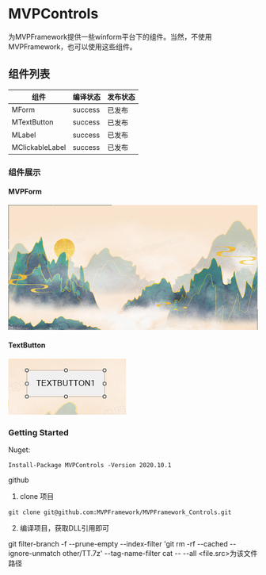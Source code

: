 # MVPControls
为MVPFramework提供一些winform平台下的组件。当然，不使用MVPFramework，也可以使用这些组件。

## 组件列表
|       组件       |  编译状态   | 发布状态|
| --------------- | ------- |-------|
| MForm | success |已发布|
| MTextButton | success | 已发布|
| MLabel | success | 已发布|
| MClickableLabel | success | 已发布|

### 组件展示
#### MVPForm
![](README_images/mvpform.png)

#### TextButton
![](README_images/textbutton.png)

### Getting Started
Nuget:
```
Install-Package MVPControls -Version 2020.10.1
```

github  
1. clone 项目
```
git clone git@github.com:MVPFramework/MVPFramework_Controls.git
```
2. 编译项目，获取DLL引用即可


git filter-branch -f --prune-empty --index-filter 'git rm -rf --cached --ignore-unmatch other/TT.7z' --tag-name-filter cat -- --all
<file.src>为该文件路径

